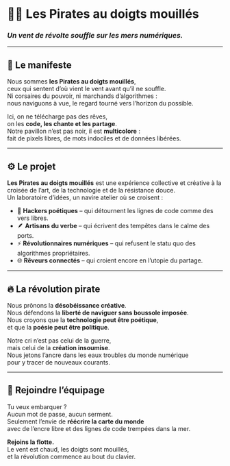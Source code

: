 # 🏴‍☠️ Les Pirates au doigts mouillés  
### *Un vent de révolte souffle sur les mers numériques.*

---

## 🌊 Le manifeste

Nous sommes **les Pirates au doigts mouillés**,  
ceux qui sentent d’où vient le vent avant qu’il ne souffle.  
Ni corsaires du pouvoir, ni marchands d’algorithmes :  
nous naviguons à vue, le regard tourné vers l’horizon du possible.  

Ici, on ne télécharge pas des rêves,  
on les **code, les chante et les partage**.  
Notre pavillon n’est pas noir, il est **multicolore** :  
fait de pixels libres, de mots indociles et de données libérées.  

---

## ⚙️ Le projet

**Les Pirates au doigts mouillés** est une expérience collective et créative à la croisée de l’art, de la technologie et de la résistance douce.  
Un laboratoire d’idées, un navire atelier où se croisent :

- 🧭 **Hackers poétiques** – qui détournent les lignes de code comme des vers libres.  
- 🪶 **Artisans du verbe** – qui écrivent des tempêtes dans le calme des ports.  
- ⚡ **Révolutionnaires numériques** – qui refusent le statu quo des algorithmes propriétaires.  
- 🌐 **Rêveurs connectés** – qui croient encore en l’utopie du partage.

---

## 🔥 La révolution pirate

Nous prônons la **désobéissance créative**.  
Nous défendons la **liberté de naviguer sans boussole imposée**.  
Nous croyons que la **technologie peut être poétique**,  
et que la **poésie peut être politique**.  

Notre cri n’est pas celui de la guerre,  
mais celui de la **création insoumise**.  
Nous jetons l’ancre dans les eaux troubles du monde numérique  
pour y tracer de nouveaux courants.  

---

## 🚢 Rejoindre l’équipage

Tu veux embarquer ?  
Aucun mot de passe, aucun serment.  
Seulement l’envie de **réécrire la carte du monde**  
avec de l’encre libre et des lignes de code trempées dans la mer.  

**Rejoins la flotte.**  
Le vent est chaud, les doigts sont mouillés,  
et la révolution commence au bout du clavier.  
